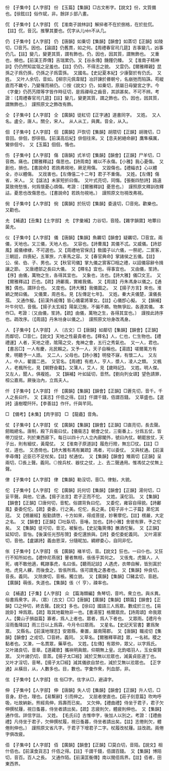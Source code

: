 <!-- { "loadSidebar": true } -->
份	【子集中】【人字部】	份	【玉篇】【集韻】□古文彬字。【說文】份，文質備也。【徐鉉曰】俗作斌，非。餘詳彡部八畫。

伔	【子集中】【人字部】	伔	【淮南子說林訓】解捽者不在於捌格，在於批伔。【註】伔，音沉。推擊其要也。伔字从儿rén不从几。

仍	【子集中】【人字部】	仍	【唐韻】如乗切【集韻】【韻會】如蒸切【正韻】如陵切，□音艿。因也。【論語】仍舊貫，如之何。【周禮春官司几筵】吉事變几，凶事仍几。【註】變几，變更其質，謂有飾也。仍，因也，因其質，謂無飾也。　又重也，頻也。【前漢王莽傳】吉瑞累仍。又【谷永傳】饑饉仍臻。　又【淮南子精神訓】仍仍然知盆瓴之足羞也。【註】仍仍，不得志之貌。　又雲仍。【爾雅釋親】昆孫之子爲仍孫，仍孫之子爲雲孫。　又國名。【史記夏本紀】少康娶於有仍氏。　又姓。　又叶人余切，音如。【柳宗元佩韋賦】冶訐諫於昬朝兮，名崩弛而陷誅。苟縱直而不羈兮，乃變罹而禍仍。◎按《說文》仍，如乗切，原屬日母變宮之字。今《字彙》仍芿艿陾等字皆作時征切，是爲禪母之齒音，其誤甚矣。不可不辨。考證：〔【周禮春官司几筵】【註】變几，變更其質，謂之飾也。仍，因也，因其質，謂無飾也。〕　謹照原文之飾改有飾。 

仝	【子集中】【人字部】	仝	【廣韻】徒紅切【正字通】道書同字。　又姓。　又人名。盧仝，唐人。關仝，宋人。　从人从工，與異。音全，从入。

佪	【子集中】【人字部】	佪	【廣韻】戸恢切【集韻】胡隈切【正韻】胡瑰切，□音回。俳佪，卽徘徊。【前漢高后紀】俳佪往來。又【息夫躬絕命辭】鷹隼橫厲，鸞俳佪兮。　又【玉篇】佪佪，惛也。

伤	【子集中】【人字部】	傷	【唐韻】式羊切【集韻】【韻會】【正韻】尸羊切，□音商。痛也。【爾雅釋詁】傷思也。【詩周南】維以不永傷。【小雅】我心憂傷。　又創也，損也。【書說命】若跣弗視地，厥足用傷。　又毀傷也。【禮緇衣】心以體全，亦以體傷。　又戕害也。【左傳僖二十二年】君子不重傷。　又姓。【左傳】傷省，宋人。　又【諡法】未家短折曰傷。　又叶式亮切，同慯。【張衡四愁詩】路遠莫致倚愁悵，何爲懷憂心煩傷。考證：〔【爾雅釋訓】憂思也。〕　謹照原文釋訓改釋詁，憂思也改傷思也。〔【書說命】若跣勿視地。〕　謹照原文勿視改弗視。 

倇	【子集中】【人字部】	倇	【廣韻】於阮切【集韻】委遠切，□音宛。歡樂也。　又勸也。

圥	【補遺】【丑集】【土字部】	圥	【字彙補】力谷切，音陸。【雜字韻寶】地蕈曰菌圥。

仪	【子集中】【人字部】	儀	【唐韻】【集韻】魚羈切【韻會】疑羈切，□音宜。兩儀，天地也。又三儀，天地人也。　又容也。【詩曹風】其儀不忒。又威儀。【詩邶風】威儀棣棣，不可選也。又【周禮地官保氏】敎國子以六儀，一祭祀，二賔客，三朝廷，四喪紀，五軍旅，六車馬之容。又【春官典命】掌諸侯之五儀。【註】公、侯、伯、子、男也。又【秋官司儀】掌九儀之賔客□相之禮，以詔儀容辭令揖讓之節。　又唐禮部之長曰大儀。　又【釋名】宜也。得事宜也。　又由儀，笙詩。【序】由儀，萬物之生，各得其宜也。　又象也，法也。【詩大雅】儀□文王。　又【爾雅釋詁】匹也。【疏】詩鄘風，實維我儀。　又【周語】丹朱馮身以儀之。【通雅】偶也。謂牉合也。　又度也。【詩大雅】我儀圖之。　又【揚子方言】來也。淮穎之閒曰儀。　又儀栗，周邑名。見【左傳定七年】。　又姓。秦大夫儀楚，漢儀長孺。　又通作擬。【前漢外戚傳】皆心儀霍將軍女。【註】心儀卽心擬。　又【韻補】叶牛何切，音俄。【揚子太玄經】陽氣氾施，不偏不頗。物無爭訟，各遵其儀。　本作□。考證：〔又由儀，笙詩。【疏】由儀，萬物之生，各得其宜也。〕　謹按此詩序也。疏改序。〔【周語】丹朱坋身以儀之。〕　謹照原文坋身改馮身。 

人	【子集中】【人字部】	人	〔古文〕□【唐韻】如鄰切【集韻】【韻會】【正韻】而鄰切，□音仁。【說文】天地之性最貴者也。【釋名】人，仁也，仁生物也。【禮禮運】人者，天地之德，隂陽之交，鬼神之會，五行之秀氣也。　又一人，君也。【書呂□】一人有慶，兆民賴之。又予一人，天子自稱也。【湯誥】嗟爾萬方有衆，明聽予一人誥。　又二人，父母也。【詩小雅】明發不寐，有懷二人。　又左人，中人，翟國二邑。　又官名。【周禮】有庖人，亨人，漿人，凌人之類。　又楓人，老楓所化，見【朝野僉載】。又蒲人，艾人，見【歲時記】。　又姓。明人傑。又左人，聞人，俱複姓。　又【韻補】叶如延切，音然。【劉向列女頌】望色請罪，桓公嘉焉。厥後治內，立爲夫人。

仟	【子集中】【人字部】	仟	【廣韻】【集韻】【韻會】【正韻】□蒼先切，音千。千人之長曰仟。　又【漢志】仟佰之得。【註】仟謂千錢，佰謂百錢。　又草盛也。【選詩】遠樹曖阡阡。【李善註】作仟。仟與芊同。

□	【備考】【未集】【肉字部】	□	【龍龕】音角。

仗	【子集中】【人字部】	仗	【廣韻】【集韻】【韻會】【正韻】□直亮切，長去聲。劒戟總名。唐制，殿下兵衞曰仗。【儀衞志】朝會之仗，三衞番上，分爲五仗，皆帶刀捉仗，列於東西廊下。每日以四十六人立內廊閣外，號曰內仗。朝罷放仗，天子出，則有細仗，黃麾仗。　又【淮南子原道訓】履危行險，無忘□仗。【註】□仗，道也。　又憑倚也。【詩大雅有馮有翼疏】馮者，可以委仗。　又與杖通。【前漢李尋傳】近臣已不足杖矣。【註】杖通仗。　又【集韻】【韻會】雉兩切【正韻】呈兩切，□長上聲。義同。◎按兵杖、器仗之仗，上、去二聲通用。惟馮仗之仗無上聲。

侓	【子集中】【人字部】	侓	【集韻】勒沒切，音□。侓魁，大貌。

佗	【子集中】【人字部】	佗	【廣韻】託何切【集韻】【韻會】【正韻】湯何切，□妥平聲。與他，它通。【揚子法言】君子正而不佗。　又姓。漢佗羽。　又【集韻】【韻會】【正韻】□唐何切，音駝。俗謂背負曰佗。　又委佗，雍容自得貌。【詩鄘風】委委佗佗。【疏】委委，行之美。佗佗，長之美。【荀子非十二子篇】苐佗其冠。　又【楞嚴經】殷勤請啓，十方如來，得成菩提，妙奢摩佗。【註】楞嚴，大定之名。　又【韻會】【正韻】□吐臥切，音唾。加也。【詩小雅】舍彼有罪，予之佗矣。　又【集韻】徒可切，音沱。被髮也。【史記龜筴傳】醮酒佗髮。　又【正韻】延知切，音怡。【後漢任光邳彤贊】委佗還旅與。【詩】委佗委蛇義同。　又叶湯家切，音他。【盧諶詩】義由恩深，分隨昵加。綢繆委心，自同非佗。

伥	【子集中】【人字部】	倀	【廣韻】褚羊切，音。【說文】狂也。一曰仆也。又狂行不知所如也。【禮仲尼燕居】瞽者無相，倀倀乎其何之。　又倀鬼，虎齧人，人死，魂不敢他適，輒隷事虎，名曰倀。【聽雨記談】人遇虎，衣帶自解，皆別寘於地。虎見人躶，而後食之，皆倀所爲。倀可謂鬼之愚者也。　又【集韻】仲良切，音長。義同。　又除庚切，音棖。獨立貌。　又【廣韻】【集韻】□豬孟切，音趟。【廣韻】萌倀，失道也。【集韻】倀〈亻亨〉，疎率也。

众	【補遺】【子集】【人字部】	众	【篇海類編】魚琴切，音吟。衆立也。與乑異。俗書爲衆字。非。（眾）〔古文〕□□【唐韻】【廣韻】【集韻】【類篇】【韻會】【正韻】□之仲切，終去聲。【說文】多也。【徐曰】國語三人爲眾。數成於三也。【易說卦】坤爲眾。【疏】取其地載物非一也。【書湯誓】格爾眾庶。【詩周頌】命我眾人。【黌山子損益篇】寡者，爲人上者也。眾者，爲人下者也。　又眾雨。【禮月令淫雨蚤降註】雨三日以上爲霖，今月令曰眾雨。　又星名。【史記天官書】婁爲聚眾。　又縣名。【前漢地理志】安眾縣，秦置，屬南陽郡。　又【唐韻】職戎切【集韻】【韻會】之戎切，□音終。義同。　又草名。【爾雅釋草疏】眾，一名秫。稷之黏者也。又濼，一名貫眾，藥草也。　又姓。【左傳】有眾仲，眾父，以字爲氏。　又叶諸良切，音章。【道藏歌】攜袂明眞館，仰期無上皇。北鈞唱羽人，玉女粲賢眾。　又叶諸仍切，音蒸。【揚子太□經】減於艾無以涖眾也，減黃貞臣道丁也。　又叶才淫切，音琴。【揚子太□經】減其儀欲自禁也，減於艾無以涖眾也。　【正字通】从橫目，从，人數多也。目，數也。字彙作衆，列血部，非。

伭	【子集中】【人字部】	伭	俗□字。伭字从□，避諱字。

伸	【子集中】【人字部】	伸	【唐韻】失人切【集韻】【韻會】【正韻】升人切，□音身。舒也，理也。【易繫辭】引而伸之。　又屈者使直也。【莊子刻意篇】吹呴呼吸，吐故納新。熊經鳥伸，爲壽而已矣。　又欠伸。【禮曲禮】侍坐于君子，君子欠伸撰杖屨，視日蚤暮，侍坐者請出矣。【疏】志疲則欠，體疲則伸也。　又【集韻】通作信。詳信字註。　又姓。　【毛氏曰】古惟申字，後加人以別之。考證：〔【禮曲禮】凡侍坐于君子，欠伸撰杖履，視日蚤暮，侍坐者請出矣。【註】志倦則欠，體倦則伸也。〕　謹照原文省凡字。于君子下增君子二字。杖履改杖屨。註改疏。兩倦字俱改疲。 

佰	【子集中】【人字部】	佰	【廣韻】【韻會】【正韻】□莫白切，音陌。【說文】相什佰也。【前漢食貨志】仟佰之得。【註】千謂千錢，佰謂百錢。　又【集韻】博陌切，音百。百人之長。　又通作陌。【前漢匡衡傳】南以閩佰爲界。【註】佰者，田東西界。

